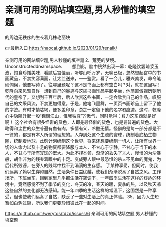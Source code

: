 # 亲测可用的网站填空题,男人秒懂的填空题
的周边无秩序的生长着几株艳丽块

👉最新入口 https://naocai.github.io/2023/01/29/renaik/

亲测可用的网站填空题,男人秒懂的填空题	2、荒芜的梦境。Unconstructeddreamspace.
　　想到此，脑中恍然出现一幕：乾隆饮罢琼浆玉液，饱食珍馐美味，看腻后宫佳丽，听够山呼万岁，无聊已极，忽然想起宫中的书画藏品，不禁笑容满面，让太监送来，一一鉴赏。看了一会儿，雅兴勃发，命令笔砚伺候，他要写诗了。往哪里题呢？这不是书画上都有空白吗？对，就在这里写！乾隆向来风雅自许，想到自己的墨迹与这些书画珍品平起平坐，他简直傲视历朝历代的皇帝了。又想到千百年后，后人欣赏这些书画，一定会欣赏自己的作品，叹服自己的文采风流，不禁更加得意。于是，他笔飞墨舞，一页页书画珍品上留下了他的字迹。有时才情枯竭，便多盖印章，总之一定留下他的名字和痕迹。这时，乾隆心中隐隐升起一股“巍巍江山，惟我独尊”的傲气，同时觉得：权力这东西就是好啊！
这个社会有很多怪僻的货色，人即是最怪僻的货色，也是最普遍的货色。大略得和尘世的众生普遍有血有肉，多情有义，冷酷无情。怪僻的是每一部分都是不一律的，都是有本人所谓的理想的。人存到处这个生疏的寰球，统制着底栖生物圈，统制着地球，此刻计划统制这个世界，将来还想要统制一切人，让所有世界一切的人命力以及十足的物资都要降服与本人，不甘心于宁静，不甘心于当下的本人，不甘心于所有寰球的宏大。为此不择本领，渐渐的丢失了本人，慢慢的为沙暴般，胡作非为的残害着眼中的十足。变成旁人眼中最恐惧的杀人不见血的魔鬼，为后代所毁谤，在旁人的贱骂中找不到涓滴的生存感。
了某种享受，但同时，使我们远离了赖以生存的自然。生活条件日益优越，使我们渐渐脱离了自然之风。工作场所，下班坐车，回到家里几乎都生活在空调下，一年四季生活在这样的舒适的环境中，竟然感觉不到了季节的变化，冬天的冷，春天的暖，夏季的热，以及秋天凉这些自然的变化都无法感知。能一年四季的生活这样的常温下，这固然是一种享受，但也使我们远离了自然，缺乏了一些对生活上的真正体验。
	35、因为人生短暂如白驹过隙，所以我们更要珍惜彼此在一起的时间。

https://github.com/werytos/tdzd/issues/6
亲测可用的网站填空题,男人秒懂的填空题
